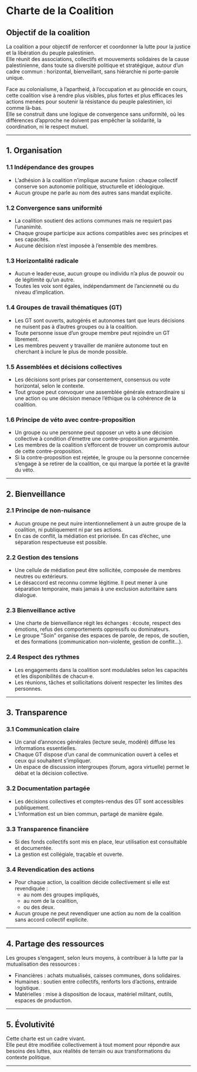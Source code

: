 # Charte de la Coalition

## Objectif de la coalition

La coalition a pour objectif de renforcer et coordonner la lutte pour la justice et la libération du peuple palestinien.  
Elle réunit des associations, collectifs et mouvements solidaires de la cause palestinienne, dans toute sa diversité politique et stratégique, autour d’un cadre commun : horizontal, bienveillant, sans hiérarchie ni porte-parole unique.

Face au colonialisme, à l’apartheid, à l’occupation et au génocide en cours, cette coalition vise à rendre plus visibles, plus fortes et plus efficaces les actions menées pour soutenir la résistance du peuple palestinien, ici comme là-bas.  
Elle se construit dans une logique de convergence sans uniformité, où les différences d’approche ne doivent pas empêcher la solidarité, la coordination, ni le respect mutuel.

---

## 1. Organisation

### 1.1 Indépendance des groupes
- L’adhésion à la coalition n’implique aucune fusion : chaque collectif conserve son autonomie politique, structurelle et idéologique.
- Aucun groupe ne parle au nom des autres sans mandat explicite.

### 1.2 Convergence sans uniformité
- La coalition soutient des actions communes mais ne requiert pas l’unanimité.
- Chaque groupe participe aux actions compatibles avec ses principes et ses capacités.
- Aucune décision n’est imposée à l’ensemble des membres.

### 1.3 Horizontalité radicale
- Aucun·e leader·euse, aucun groupe ou individu n’a plus de pouvoir ou de légitimité qu’un autre.
- Toutes les voix sont égales, indépendamment de l’ancienneté ou du niveau d’implication.

### 1.4 Groupes de travail thématiques (GT)
- Les GT sont ouverts, autogérés et autonomes tant que leurs décisions ne nuisent pas à d’autres groupes ou à la coalition.
- Toute personne issue d’un groupe membre peut rejoindre un GT librement.
- Les membres peuvent y travailler de manière autonome tout en cherchant à inclure le plus de monde possible.

### 1.5 Assemblées et décisions collectives
- Les décisions sont prises par consentement, consensus ou vote horizontal, selon le contexte.
- Tout groupe peut convoquer une assemblée générale extraordinaire si une action ou une décision menace l’éthique ou la cohérence de la coalition.

### 1.6 Principe de véto avec contre-proposition
- Un groupe ou une personne peut opposer un véto à une décision collective à condition d’émettre une contre-proposition argumentée.
- Les membres de la coalition s’efforcent de trouver un compromis autour de cette contre-proposition.
- Si la contre-proposition est rejetée, le groupe ou la personne concernée s’engage à se retirer de la coalition, ce qui marque la portée et la gravité du véto.

---

## 2. Bienveillance

### 2.1 Principe de non-nuisance
- Aucun groupe ne peut nuire intentionnellement à un autre groupe de la coalition, ni publiquement ni par ses actions.
- En cas de conflit, la médiation est priorisée. En cas d’échec, une séparation respectueuse est possible.

### 2.2 Gestion des tensions
- Une cellule de médiation peut être sollicitée, composée de membres neutres ou extérieurs.
- Le désaccord est reconnu comme légitime. Il peut mener à une séparation temporaire, mais jamais à une exclusion autoritaire sans dialogue.

### 2.3 Bienveillance active
- Une charte de bienveillance régit les échanges : écoute, respect des émotions, refus des comportements oppressifs ou dominateurs.
- Le groupe "Soin" organise des espaces de parole, de repos, de soutien, et des formations (communication non-violente, gestion de conflit...).

### 2.4 Respect des rythmes
- Les engagements dans la coalition sont modulables selon les capacités et les disponibilités de chacun·e.
- Les réunions, tâches et sollicitations doivent respecter les limites des personnes.

---

## 3. Transparence

### 3.1 Communication claire
- Un canal d’annonces générales (lecture seule, modéré) diffuse les informations essentielles.
- Chaque GT dispose d’un canal de communication ouvert à celles et ceux qui souhaitent s’impliquer.
- Un espace de discussion intergroupes (forum, agora virtuelle) permet le débat et la décision collective.

### 3.2 Documentation partagée
- Les décisions collectives et comptes-rendus des GT sont accessibles publiquement.
- L’information est un bien commun, partagé de manière égale.

### 3.3 Transparence financière
- Si des fonds collectifs sont mis en place, leur utilisation est consultable et documentée.
- La gestion est collégiale, traçable et ouverte.

### 3.4 Revendication des actions
- Pour chaque action, la coalition décide collectivement si elle est revendiquée :
  - au nom des groupes impliqués,
  - au nom de la coalition,
  - ou des deux.
- Aucun groupe ne peut revendiquer une action au nom de la coalition sans accord collectif explicite.

---

## 4. Partage des ressources

Les groupes s’engagent, selon leurs moyens, à contribuer à la lutte par la mutualisation des ressources :

- Financières : achats mutualisés, caisses communes, dons solidaires.
- Humaines : soutien entre collectifs, renforts lors d’actions, entraide logistique.
- Matérielles : mise à disposition de locaux, matériel militant, outils, espaces de production.

---

## 5. Évolutivité

Cette charte est un cadre vivant.  
Elle peut être modifiée collectivement à tout moment pour répondre aux besoins des luttes, aux réalités de terrain ou aux transformations du contexte politique.

---
